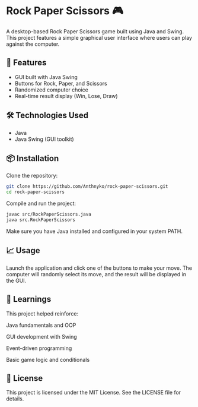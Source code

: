 # Rock Paper Scissors 🎮

A desktop-based Rock Paper Scissors game built using Java and Swing. This project features a simple graphical user interface where users can play against the computer.

## 🚀 Features
- GUI built with Java Swing
- Buttons for Rock, Paper, and Scissors
- Randomized computer choice
- Real-time result display (Win, Lose, Draw)

## 🛠️ Technologies Used
- Java
- Java Swing (GUI toolkit)

## 📦 Installation

Clone the repository:
```bash
git clone https://github.com/Anthnyko/rock-paper-scissors.git
cd rock-paper-scissors
```
Compile and run the project:

```bash
javac src/RockPaperScissors.java
java src.RockPaperScissors
```
Make sure you have Java installed and configured in your system PATH.

## 📈 Usage

Launch the application and click one of the buttons to make your move. The computer will randomly select its move, and the result will be displayed in the GUI.

## 🧠 Learnings
This project helped reinforce:

Java fundamentals and OOP

GUI development with Swing

Event-driven programming

Basic game logic and conditionals

## 📄 License
This project is licensed under the MIT License. See the LICENSE file for details.
